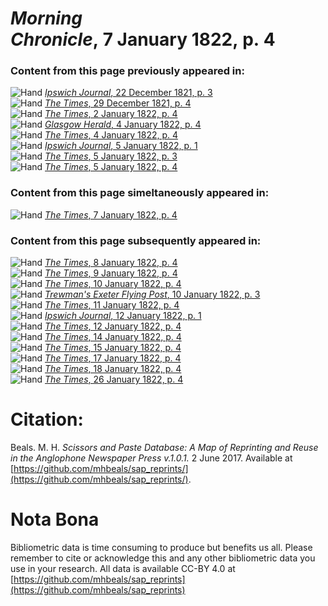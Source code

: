 # *Morning Chronicle*, 7 January 1822, p. 4  
  
### Content from this page previously appeared in:  
![Hand](http://scissorsandpaste.net/wp-content/uploads/2017/06/smallhandpointer.png) [*Ipswich Journal*, 22 December 1821, p. 3](https://mhbeals.github.io/sap_html/Ipswich-Journal/Ipswich-Journal-22-December-1821-p-3)  
![Hand](http://scissorsandpaste.net/wp-content/uploads/2017/06/smallhandpointer.png) [*The Times*, 29 December 1821, p. 4](https://mhbeals.github.io/sap_html/The-Times/The-Times-29-December-1821-p-4)  
![Hand](http://scissorsandpaste.net/wp-content/uploads/2017/06/smallhandpointer.png) [*The Times*, 2 January 1822, p. 4](https://mhbeals.github.io/sap_html/The-Times/The-Times-2-January-1822-p-4)  
![Hand](http://scissorsandpaste.net/wp-content/uploads/2017/06/smallhandpointer.png) [*Glasgow Herald*, 4 January 1822, p. 4](https://mhbeals.github.io/sap_html/Glasgow-Herald/Glasgow-Herald-4-January-1822-p-4)  
![Hand](http://scissorsandpaste.net/wp-content/uploads/2017/06/smallhandpointer.png) [*The Times*, 4 January 1822, p. 4](https://mhbeals.github.io/sap_html/The-Times/The-Times-4-January-1822-p-4)  
![Hand](http://scissorsandpaste.net/wp-content/uploads/2017/06/smallhandpointer.png) [*Ipswich Journal*, 5 January 1822, p. 1](https://mhbeals.github.io/sap_html/Ipswich-Journal/Ipswich-Journal-5-January-1822-p-1)  
![Hand](http://scissorsandpaste.net/wp-content/uploads/2017/06/smallhandpointer.png) [*The Times*, 5 January 1822, p. 3](https://mhbeals.github.io/sap_html/The-Times/The-Times-5-January-1822-p-3)  
![Hand](http://scissorsandpaste.net/wp-content/uploads/2017/06/smallhandpointer.png) [*The Times*, 5 January 1822, p. 4](https://mhbeals.github.io/sap_html/The-Times/The-Times-5-January-1822-p-4)  
  
### Content from this page simeltaneously appeared in:  
![Hand](http://scissorsandpaste.net/wp-content/uploads/2017/06/smallhandpointer.png) [*The Times*, 7 January 1822, p. 4](https://mhbeals.github.io/sap_html/The-Times/The-Times-7-January-1822-p-4)  
  
### Content from this page subsequently appeared in:  
![Hand](http://scissorsandpaste.net/wp-content/uploads/2017/06/smallhandpointer.png) [*The Times*, 8 January 1822, p. 4](https://mhbeals.github.io/sap_html/The-Times/The-Times-8-January-1822-p-4)  
![Hand](http://scissorsandpaste.net/wp-content/uploads/2017/06/smallhandpointer.png) [*The Times*, 9 January 1822, p. 4](https://mhbeals.github.io/sap_html/The-Times/The-Times-9-January-1822-p-4)  
![Hand](http://scissorsandpaste.net/wp-content/uploads/2017/06/smallhandpointer.png) [*The Times*, 10 January 1822, p. 4](https://mhbeals.github.io/sap_html/The-Times/The-Times-10-January-1822-p-4)  
![Hand](http://scissorsandpaste.net/wp-content/uploads/2017/06/smallhandpointer.png) [*Trewman's Exeter Flying Post*, 10 January 1822, p. 3](https://mhbeals.github.io/sap_html/Trewman's-Exeter-Flying-Post/Trewman's-Exeter-Flying-Post-10-January-1822-p-3)  
![Hand](http://scissorsandpaste.net/wp-content/uploads/2017/06/smallhandpointer.png) [*The Times*, 11 January 1822, p. 4](https://mhbeals.github.io/sap_html/The-Times/The-Times-11-January-1822-p-4)  
![Hand](http://scissorsandpaste.net/wp-content/uploads/2017/06/smallhandpointer.png) [*Ipswich Journal*, 12 January 1822, p. 1](https://mhbeals.github.io/sap_html/Ipswich-Journal/Ipswich-Journal-12-January-1822-p-1)  
![Hand](http://scissorsandpaste.net/wp-content/uploads/2017/06/smallhandpointer.png) [*The Times*, 12 January 1822, p. 4](https://mhbeals.github.io/sap_html/The-Times/The-Times-12-January-1822-p-4)  
![Hand](http://scissorsandpaste.net/wp-content/uploads/2017/06/smallhandpointer.png) [*The Times*, 14 January 1822, p. 4](https://mhbeals.github.io/sap_html/The-Times/The-Times-14-January-1822-p-4)  
![Hand](http://scissorsandpaste.net/wp-content/uploads/2017/06/smallhandpointer.png) [*The Times*, 15 January 1822, p. 4](https://mhbeals.github.io/sap_html/The-Times/The-Times-15-January-1822-p-4)  
![Hand](http://scissorsandpaste.net/wp-content/uploads/2017/06/smallhandpointer.png) [*The Times*, 17 January 1822, p. 4](https://mhbeals.github.io/sap_html/The-Times/The-Times-17-January-1822-p-4)  
![Hand](http://scissorsandpaste.net/wp-content/uploads/2017/06/smallhandpointer.png) [*The Times*, 18 January 1822, p. 4](https://mhbeals.github.io/sap_html/The-Times/The-Times-18-January-1822-p-4)  
![Hand](http://scissorsandpaste.net/wp-content/uploads/2017/06/smallhandpointer.png) [*The Times*, 26 January 1822, p. 4](https://mhbeals.github.io/sap_html/The-Times/The-Times-26-January-1822-p-4)  


# Citation: 

Beals. M. H. *Scissors and Paste Database: A Map of Reprinting and Reuse in the Anglophone Newspaper Press v.1.0.1.* 2 June 2017. Available at [https://github.com/mhbeals/sap_reprints/](https://github.com/mhbeals/sap_reprints/). 

# Nota Bona

Bibliometric data is time consuming to produce but benefits us all. Please remember to cite or acknowledge this and any other bibliometric data you use in your research. All data is available CC-BY 4.0 at [https://github.com/mhbeals/sap_reprints](https://github.com/mhbeals/sap_reprints)